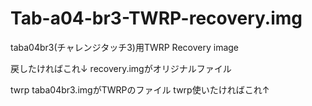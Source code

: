# Tab-a04-br3-TWRP-recovery.img
taba04br3(チャレンジタッチ3)用TWRP Recovery image

戻したければこれ↓
recovery.imgがオリジナルファイル

twrp taba04br3.imgがTWRPのファイル
twrp使いたければこれ↑
